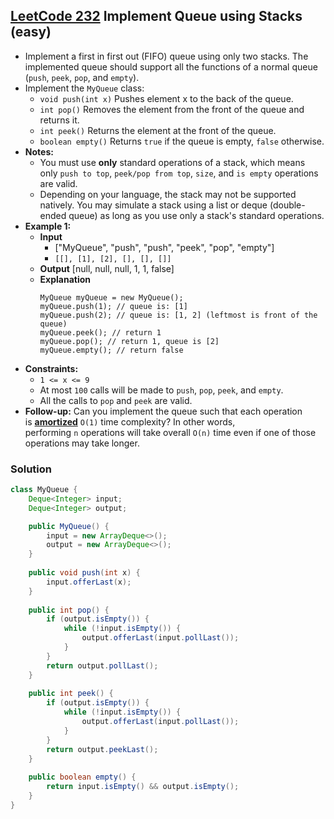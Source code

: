## [LeetCode 232](https://leetcode.com/problems/implement-queue-using-stacks/) Implement Queue using Stacks (easy)

- Implement a first in first out (FIFO) queue using only two stacks. The implemented queue should support all the functions of a normal queue (`push`, `peek`, `pop`, and `empty`).
- Implement the `MyQueue` class:
    -   `void push(int x)` Pushes element x to the back of the queue.
    -   `int pop()` Removes the element from the front of the queue and returns it.
    -   `int peek()` Returns the element at the front of the queue.
    -   `boolean empty()` Returns `true` if the queue is empty, `false` otherwise.
- **Notes:**
    -   You must use **only** standard operations of a stack, which means only `push to top`, `peek/pop from top`, `size`, and `is empty` operations are valid.
    -   Depending on your language, the stack may not be supported natively. You may simulate a stack using a list or deque (double-ended queue) as long as you use only a stack's standard operations.
- **Example 1:**
    - **Input**
        - ["MyQueue", "push", "push", "peek", "pop", "empty"]
        - `[[], [1], [2], [], [], []]`
    - **Output** [null, null, null, 1, 1, false]
    - **Explanation**
        ```
        MyQueue myQueue = new MyQueue();
        myQueue.push(1); // queue is: [1]
        myQueue.push(2); // queue is: [1, 2] (leftmost is front of the queue)
        myQueue.peek(); // return 1
        myQueue.pop(); // return 1, queue is [2]
        myQueue.empty(); // return false
        ```
- **Constraints:**
    -   `1 <= x <= 9`
    -   At most `100` calls will be made to `push`, `pop`, `peek`, and `empty`.
    -   All the calls to `pop` and `peek` are valid.
- **Follow-up:** Can you implement the queue such that each operation is **[amortized](https://en.wikipedia.org/wiki/Amortized_analysis)** `O(1)` time complexity? In other words, performing `n` operations will take overall `O(n)` time even if one of those operations may take longer.

### Solution

```java
class MyQueue {
    Deque<Integer> input;
    Deque<Integer> output;

    public MyQueue() {
        input = new ArrayDeque<>();
        output = new ArrayDeque<>();
    }
    
    public void push(int x) {
        input.offerLast(x);
    }
    
    public int pop() {
        if (output.isEmpty()) {
            while (!input.isEmpty()) {
                output.offerLast(input.pollLast());
            }
        }
        return output.pollLast();
    }
    
    public int peek() {
        if (output.isEmpty()) {
            while (!input.isEmpty()) {
                output.offerLast(input.pollLast());
            }
        }
        return output.peekLast();
    }
    
    public boolean empty() {
        return input.isEmpty() && output.isEmpty();
    }
}
```

